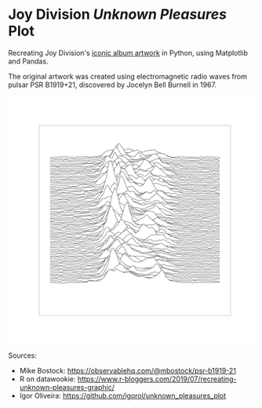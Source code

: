 # Joy Division _Unknown Pleasures_ Plot

Recreating Joy Division's [iconic album artwork](https://en.wikipedia.org/wiki/Unknown_Pleasures) in Python, using Matplotlib and Pandas.

The original artwork was created using electromagnetic radio waves from pulsar PSR B1919+21, discovered by Jocelyn Bell Burnell in 1967.

![](./joydiv_plot.png)

Sources:
- Mike Bostock: https://observablehq.com/@mbostock/psr-b1919-21
- R on datawookie: https://www.r-bloggers.com/2019/07/recreating-unknown-pleasures-graphic/
- Igor Oliveira: https://github.com/igorol/unknown_pleasures_plot 
